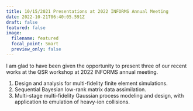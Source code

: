 ```yaml
---
title: 10/15/2021 Presentations at 2022 INFORMS Annual Meeting
date: 2022-10-21T06:40:05.591Z
draft: false
featured: false
image:
  filename: featured
  focal_point: Smart
  preview_only: false
---
```

I am glad to have been given the opportunity to present three of our recent works at the QSR workshop at 2022 INFORMS annual meeting.

1. Design and analysis for multi-fidelity finite element simulations.
2. Sequential Bayesian low-rank matrix data assimilation.
3. Multi-stage multi-fidelity Gaussian process modeling and design, with application to emulation of heavy-ion collisions.